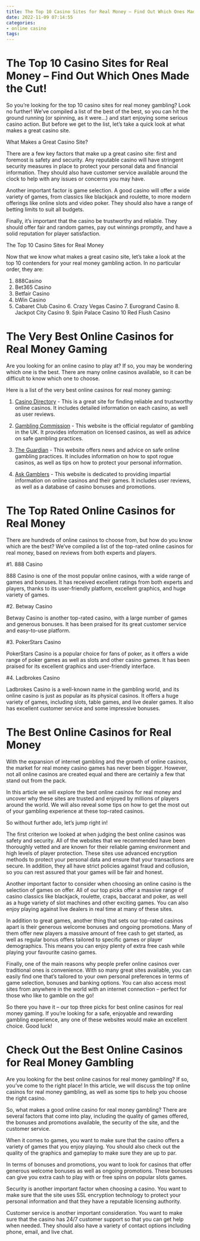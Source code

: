 ```yaml
---
title: The Top 10 Casino Sites for Real Money – Find Out Which Ones Made the Cut!
date: 2022-11-09 07:14:55
categories:
- online casino
tags:
---
```



#  The Top 10 Casino Sites for Real Money – Find Out Which Ones Made the Cut!

So you’re looking for the top 10 casino sites for real money gambling? Look no further! We’ve compiled a list of the best of the best, so you can hit the ground running (or spinning, as it were…) and start enjoying some serious casino action. But before we get to the list, let’s take a quick look at what makes a great casino site.

What Makes a Great Casino Site?

There are a few key factors that make up a great casino site: first and foremost is safety and security. Any reputable casino will have stringent security measures in place to protect your personal data and financial information. They should also have customer service available around the clock to help with any issues or concerns you may have.

Another important factor is game selection. A good casino will offer a wide variety of games, from classics like blackjack and roulette, to more modern offerings like online slots and video poker. They should also have a range of betting limits to suit all budgets.

Finally, it’s important that the casino be trustworthy and reliable. They should offer fair and random games, pay out winnings promptly, and have a solid reputation for player satisfaction.

The Top 10 Casino Sites for Real Money

Now that we know what makes a great casino site, let’s take a look at the top 10 contenders for your real money gambling action. In no particular order, they are:



1. 888Casino 
2. Bet365 Casino 
3. Betfair Casino 
4. bWin Casino 
5. Cabaret Club Casino  6. Crazy Vegas Casino  7. Eurogrand Casino  8. Jackpot City Casino  9. Spin Palace Casino  10 Red Flush Casino

#  The Very Best Online Casinos for Real Money Gaming

Are you looking for an online casino to play at? If so, you may be wondering which one is the best. There are many online casinos available, so it can be difficult to know which one to choose.

Here is a list of the very best online casinos for real money gaming:

1. <a href="https://www.casinodirectory.org/">Casino Directory</a> - This is a great site for finding reliable and trustworthy online casinos. It includes detailed information on each casino, as well as user reviews.

2. <a href="https://www.gamblingcommission.gov.uk/">Gambling Commission</a> - This website is the official regulator of gambling in the UK. It provides information on licensed casinos, as well as advice on safe gambling practices.

3. <a href="https://www.theguardian.com/technology/2017/mar/14/how-to-stay-safe-online-gambling">The Guardian</a> - This website offers news and advice on safe online gambling practices. It includes information on how to spot rogue casinos, as well as tips on how to protect your personal information.

4. <a href="https://www.askgamblers.com/">Ask Gamblers</a> - This website is dedicated to providing impartial information on online casinos and their games. It includes user reviews, as well as a database of casino bonuses and promotions.

#  The Top Rated Online Casinos for Real Money

There are hundreds of online casinos to choose from, but how do you know which are the best? We’ve compiled a list of the top-rated online casinos for real money, based on reviews from both experts and players.

#1. 888 Casino

888 Casino is one of the most popular online casinos, with a wide range of games and bonuses. It has received excellent ratings from both experts and players, thanks to its user-friendly platform, excellent graphics, and huge variety of games.

#2. Betway Casino

Betway Casino is another top-rated casino, with a large number of games and generous bonuses. It has been praised for its great customer service and easy-to-use platform.

#3. PokerStars Casino

PokerStars Casino is a popular choice for fans of poker, as it offers a wide range of poker games as well as slots and other casino games. It has been praised for its excellent graphics and user-friendly interface.

#4. Ladbrokes Casino

Ladbrokes Casino is a well-known name in the gambling world, and its online casino is just as popular as its physical casinos. It offers a huge variety of games, including slots, table games, and live dealer games. It also has excellent customer service and some impressive bonuses.

#  The Best Online Casinos for Real Money

With the expansion of internet gambling and the growth of online casinos, the market for real money casino games has never been bigger. However, not all online casinos are created equal and there are certainly a few that stand out from the pack.

In this article we will explore the best online casinos for real money and uncover why these sites are trusted and enjoyed by millions of players around the world. We will also reveal some tips on how to get the most out of your gambling experience at these top-rated casinos.

So without further ado, let’s jump right in!

The first criterion we looked at when judging the best online casinos was safety and security. All of the websites that we recommended have been thoroughly vetted and are known for their reliable gaming environment and high levels of player protection. These sites use advanced encryption methods to protect your personal data and ensure that your transactions are secure. In addition, they all have strict policies against fraud and collusion, so you can rest assured that your games will be fair and honest.

Another important factor to consider when choosing an online casino is the selection of games on offer. All of our top picks offer a massive range of casino classics like blackjack, roulette, craps, baccarat and poker, as well as a huge variety of slot machines and other exciting games. You can also enjoy playing against live dealers in real time at many of these sites.

In addition to great games, another thing that sets our top-rated casinos apart is their generous welcome bonuses and ongoing promotions. Many of them offer new players a massive amount of free cash to get started, as well as regular bonus offers tailored to specific games or player demographics. This means you can enjoy plenty of extra free cash while playing your favourite casino games.

Finally, one of the main reasons why people prefer online casinos over traditional ones is convenience. With so many great sites available, you can easily find one that’s tailored to your own personal preferences in terms of game selection, bonuses and banking options. You can also access most sites from anywhere in the world with an internet connection – perfect for those who like to gamble on the go!

So there you have it – our top three picks for best online casinos for real money gaming. If you’re looking for a safe, enjoyable and rewarding gambling experience, any one of these websites would make an excellent choice. Good luck!

#  Check Out the Best Online Casinos for Real Money Gambling

Are you looking for the best online casinos for real money gambling? If so, you’ve come to the right place! In this article, we will discuss the top online casinos for real money gambling, as well as some tips to help you choose the right casino.

So, what makes a good online casino for real money gambling? There are several factors that come into play, including the quality of games offered, the bonuses and promotions available, the security of the site, and the customer service.

When it comes to games, you want to make sure that the casino offers a variety of games that you enjoy playing. You should also check out the quality of the graphics and gameplay to make sure they are up to par.

In terms of bonuses and promotions, you want to look for casinos that offer generous welcome bonuses as well as ongoing promotions. These bonuses can give you extra cash to play with or free spins on popular slots games.

Security is another important factor when choosing a casino. You want to make sure that the site uses SSL encryption technology to protect your personal information and that they have a reputable licensing authority.

Customer service is another important consideration. You want to make sure that the casino has 24/7 customer support so that you can get help when needed. They should also have a variety of contact options including phone, email, and live chat.
